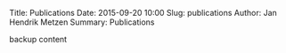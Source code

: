 Title: Publications
Date: 2015-09-20 10:00
Slug: publications
Author: Jan Hendrik Metzen
Summary:  Publications

<object width="100%" height=5000 type="text/html" data="../publications/sort_default.html">
  <p>backup content</p>
</object>

